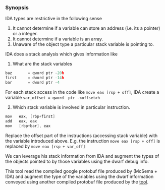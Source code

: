 ### Synopsis

IDA types are restrictive in the following sense
1. It cannot determine if a variable can store an address (i.e. its a pointer) or a integer.
2. It cannot determine if a variable is an array. 
3. Unaware of the object type a particular stack variable is pointing to.

IDA does a stack analysis which gives information like 
1. What are the stack variables
  ```C
  baz		= qword	ptr -20h
  first		= dword	ptr -14h
  bar		= dword	ptr -4
  ```
  For each stack access in the code like `move eax [rsp + off]`, IDA create a variable `var_offset = qword	ptr -<offset>h`
   
2.  Which stack variable is involved in particular instruction. 
  ```C
  mov	eax, [rbp+first]
  add	eax, eax
  mov	[rbp+bar], eax

  ```
  Replace the offset part of the instructions (accessing stack variable) with the variable introduced above. E.g. the instruction `move eax [rsp + off]` is replaced by `move eax [rsp + var_off]`


We can leverage his stack information from IDA and augment the types of the objects pointed to by those variables using the dwarf debug info.


This tool read the compiled google protobuf file produced by (McSema + IDA) and augment the type of the variables using the dwarf information conveyed using another compiled protobuf file produced by the [tool](https://github.com/sdasgup3/dwarf-type-reader).

